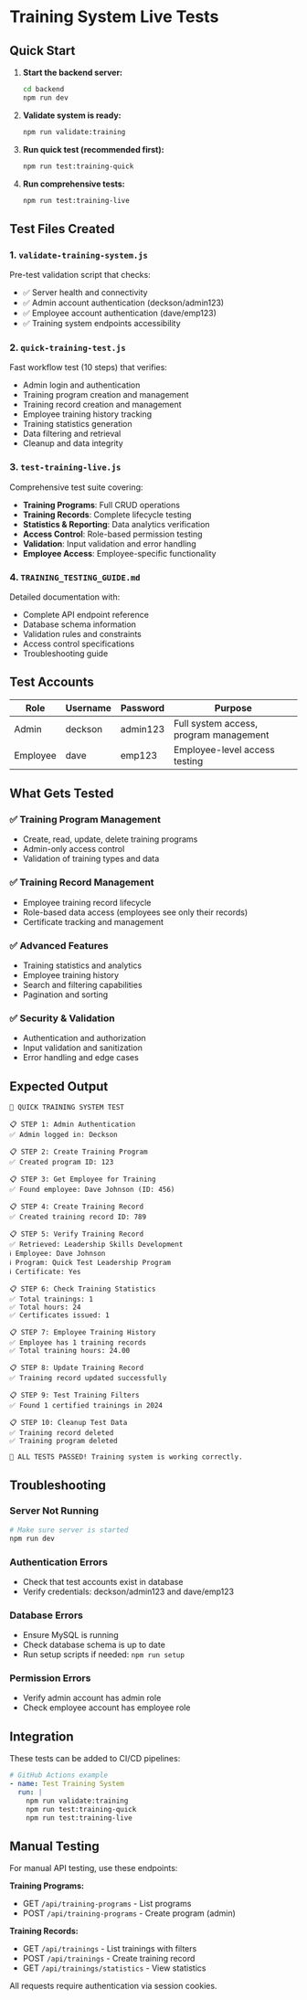 # Training System Live Tests

## Quick Start

1. **Start the backend server:**
   ```bash
   cd backend
   npm run dev
   ```

2. **Validate system is ready:**
   ```bash
   npm run validate:training
   ```

3. **Run quick test (recommended first):**
   ```bash
   npm run test:training-quick
   ```

4. **Run comprehensive tests:**
   ```bash
   npm run test:training-live
   ```

## Test Files Created

### 1. `validate-training-system.js`
Pre-test validation script that checks:
- ✅ Server health and connectivity  
- ✅ Admin account authentication (deckson/admin123)
- ✅ Employee account authentication (dave/emp123)
- ✅ Training system endpoints accessibility

### 2. `quick-training-test.js`
Fast workflow test (10 steps) that verifies:
- Admin login and authentication
- Training program creation and management
- Training record creation and management  
- Employee training history tracking
- Training statistics generation
- Data filtering and retrieval
- Cleanup and data integrity

### 3. `test-training-live.js`
Comprehensive test suite covering:
- **Training Programs**: Full CRUD operations
- **Training Records**: Complete lifecycle testing
- **Statistics & Reporting**: Data analytics verification
- **Access Control**: Role-based permission testing
- **Validation**: Input validation and error handling
- **Employee Access**: Employee-specific functionality

### 4. `TRAINING_TESTING_GUIDE.md`
Detailed documentation with:
- Complete API endpoint reference
- Database schema information
- Validation rules and constraints
- Access control specifications
- Troubleshooting guide

## Test Accounts

| Role     | Username | Password | Purpose |
|----------|----------|----------|---------|
| Admin    | deckson  | admin123 | Full system access, program management |
| Employee | dave     | emp123   | Employee-level access testing |

## What Gets Tested

### ✅ Training Program Management
- Create, read, update, delete training programs
- Admin-only access control
- Validation of training types and data

### ✅ Training Record Management  
- Employee training record lifecycle
- Role-based data access (employees see only their records)
- Certificate tracking and management

### ✅ Advanced Features
- Training statistics and analytics
- Employee training history
- Search and filtering capabilities
- Pagination and sorting

### ✅ Security & Validation
- Authentication and authorization
- Input validation and sanitization
- Error handling and edge cases

## Expected Output

```
🚀 QUICK TRAINING SYSTEM TEST

📋 STEP 1: Admin Authentication
✅ Admin logged in: Deckson

📋 STEP 2: Create Training Program  
✅ Created program ID: 123

📋 STEP 3: Get Employee for Training
✅ Found employee: Dave Johnson (ID: 456)

📋 STEP 4: Create Training Record
✅ Created training record ID: 789

📋 STEP 5: Verify Training Record
✅ Retrieved: Leadership Skills Development
ℹ️ Employee: Dave Johnson
ℹ️ Program: Quick Test Leadership Program
ℹ️ Certificate: Yes

📋 STEP 6: Check Training Statistics
✅ Total trainings: 1
✅ Total hours: 24
✅ Certificates issued: 1

📋 STEP 7: Employee Training History
✅ Employee has 1 training records
✅ Total training hours: 24.00

📋 STEP 8: Update Training Record
✅ Training record updated successfully

📋 STEP 9: Test Training Filters
✅ Found 1 certified trainings in 2024

📋 STEP 10: Cleanup Test Data
✅ Training record deleted
✅ Training program deleted

🎉 ALL TESTS PASSED! Training system is working correctly.
```

## Troubleshooting

### Server Not Running
```bash
# Make sure server is started
npm run dev
```

### Authentication Errors
- Check that test accounts exist in database
- Verify credentials: deckson/admin123 and dave/emp123

### Database Errors
- Ensure MySQL is running
- Check database schema is up to date
- Run setup scripts if needed: `npm run setup`

### Permission Errors
- Verify admin account has admin role
- Check employee account has employee role

## Integration

These tests can be added to CI/CD pipelines:

```yaml
# GitHub Actions example
- name: Test Training System
  run: |
    npm run validate:training
    npm run test:training-quick
    npm run test:training-live
```

## Manual Testing

For manual API testing, use these endpoints:

**Training Programs:**
- GET `/api/training-programs` - List programs
- POST `/api/training-programs` - Create program (admin)

**Training Records:**  
- GET `/api/trainings` - List trainings with filters
- POST `/api/trainings` - Create training record
- GET `/api/trainings/statistics` - View statistics

All requests require authentication via session cookies.